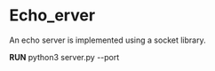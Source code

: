 # Echo_erver
An echo server is implemented using a socket library.

**RUN**
python3 server.py --port <port>
